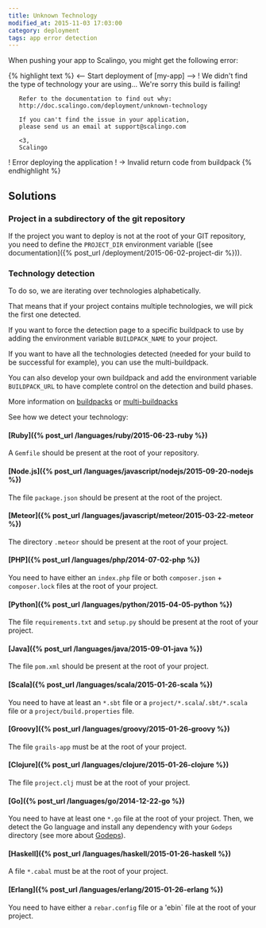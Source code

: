 ```yaml
---
title: Unknown Technology
modified_at: 2015-11-03 17:03:00
category: deployment
tags: app error detection
---
```


When pushing your app to Scalingo, you might get the following error:

{% highlight text %}
<-- Start deployment of [my-app] -->
 !     We didn't find the type of technology your are using...
       We're sorry this build is failing!
       
       Refer to the documentation to find out why:
       http://doc.scalingo.com/deployment/unknown-technology
       
       If you can't find the issue in your application,
       please send us an email at support@scalingo.com

       <3,
       Scalingo
 !   Error deploying the application
 !   → Invalid return code from buildpack
{% endhighlight %}

## Solutions

### Project in a subdirectory of the git repository

If the project you want to deploy is not at the root of your GIT repository, you need to define the `PROJECT_DIR` environment variable ([see documentation]({% post_url /deployment/2015-06-02-project-dir %})).

### Technology detection

To do so, we are iterating over technologies alphabetically.

That means that if your project contains multiple technologies, we will pick the first one detected.

If you want to force the detection page to a specific buildpack to use by adding the environment variable `BUILDPACK_NAME` to your project.

If you want to have all the technologies detected (needed for your build to be successful for example), you can use the multi-buildpack.

You can also develop your own buildpack and add the environment variable `BUILDPACK_URL` to have complete control on the detection and build phases.

More information on [buildpacks](http://doc.scalingo.com/buildpacks/) or [multi-buildpacks](http://doc.scalingo.com/buildpacks/multi)

See how we detect your technology:

#### [Ruby]({% post_url /languages/ruby/2015-06-23-ruby %})

A `Gemfile` should be present at the root of your repository.

#### [Node.js]({% post_url /languages/javascript/nodejs/2015-09-20-nodejs %})

The file `package.json` should be present at the root of the project.

#### [Meteor]({% post_url /languages/javascript/meteor/2015-03-22-meteor %})

The directory `.meteor` should be present at the root of your project.

#### [PHP]({% post_url /languages/php/2014-07-02-php %})

You need to have either an `index.php` file or both `composer.json` + `composer.lock` files at the root of your project.

#### [Python]({% post_url /languages/python/2015-04-05-python %})

The file `requirements.txt` and `setup.py` should be present at the root of your project.

#### [Java]({% post_url /languages/java/2015-09-01-java %})

The file `pom.xml` should be present at the root of your project.

#### [Scala]({% post_url /languages/scala/2015-01-26-scala %})

You need to have at least an `*.sbt` file or a `project/*.scala`/`.sbt/*.scala` file or a `project/build.properties` file.

#### [Groovy]({% post_url /languages/groovy/2015-01-26-groovy %})

The file `grails-app` must be at the root of your project.

#### [Clojure]({% post_url /languages/clojure/2015-01-26-clojure %})

The file `project.clj` must be at the root of your project.

#### [Go]({% post_url /languages/go/2014-12-22-go %})

You need to have at least one `*.go` file at the root of your project.
Then, we detect the Go language and install any dependency with your `Godeps` directory (see more about [Godeps](https://github.com/tools/godep)).

#### [Haskell]({% post_url /languages/haskell/2015-01-26-haskell %})

A file `*.cabal` must be at the root of your project.

#### [Erlang]({% post_url /languages/erlang/2015-01-26-erlang %})

You need to have either a `rebar.config` file or a 'ebin` file at the root of your project.
